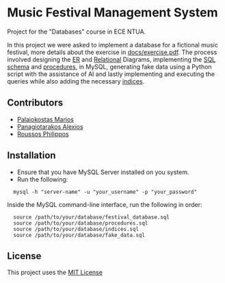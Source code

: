 # Music Festival Management System
Project for the "Databases" course in ECE NTUA.

In this project we were asked to implement a database for a fictional music festival, more details about the exercise in [docs/exercise.pdf](https://github.com/PhilipRoussos/music-festival-database-ece-ntua/blob/main/docs/exercise.pdf). The process involved designing the [ER](https://github.com/PhilipRoussos/music-festival-database-ece-ntua/blob/main/diagrams/er.pdf) and [Relational](https://github.com/PhilipRoussos/music-festival-database-ece-ntua/blob/main/diagrams/relational.pdf) Diagrams, implementing the [SQL schema](https://github.com/PhilipRoussos/music-festival-database-ece-ntua/blob/main/sql/festival_database.sql) and [procedures](https://github.com/PhilipRoussos/music-festival-database-ece-ntua/blob/main/sql/procedures.sql), in MySQL, generating fake data using a Python script with the assistance of AI and lastly implementing and executing the queries while also adding the necessary [indices](https://github.com/PhilipRoussos/music-festival-database-ece-ntua/blob/main/sql/indices.sql).

## Contributors
- [Palaiokostas Marios](https://github.com/Mariosplk)
- [Panagiotarakos Alexios](https://github.com/alexp9904)
- [Roussos Philippos](https://github.com/PhilipRoussos)

## Installation
- Ensure that you have MySQL Server installed on you system.
- Run the following:
```
  mysql -h "server-name" -u "your_username" -p "your_password"
```
Inside the MySQL command-line interface, run the following in order:
```
  source /path/to/your/database/festival_database.sql
  source /path/to/your/database/procedures.sql
  source /path/to/your/database/indices.sql
  source /path/to/your/database/fake_data.sql
```
## License
This project uses the [MIT License](https://github.com/PhilipRoussos/music-festival-database-ece-ntua/edit/main/LICENSE)
